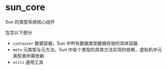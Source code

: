 # sun_core

Sun 的类型系统核心组件

包含以下部分
+ `container` 数据容器，Sun 中所有数据类型数据存放的具体容器
+ `meta` 元类型与元方法，Sun 中各个类型的具体方法实现的依赖，虚拟机中元类型表所需依赖
+ `utils` 通用工具